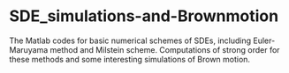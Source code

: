 # SDE_simulations-and-Brownmotion
The Matlab codes for basic numerical schemes of SDEs, including Euler-Maruyama method and Milstein scheme.
Computations of strong order for these methods and some interesting simulations of Brown motion.
